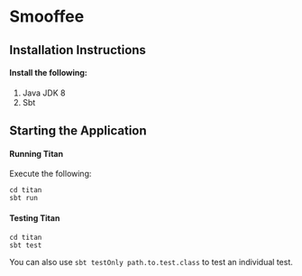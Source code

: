# Smooffee

## Installation Instructions
#### Install the following:
1. Java JDK 8
2. Sbt

## Starting the Application
#### Running Titan
Execute the following:

```
cd titan
sbt run
```

#### Testing Titan
```
cd titan
sbt test
```
You can also use `sbt testOnly path.to.test.class` to test an individual test.
